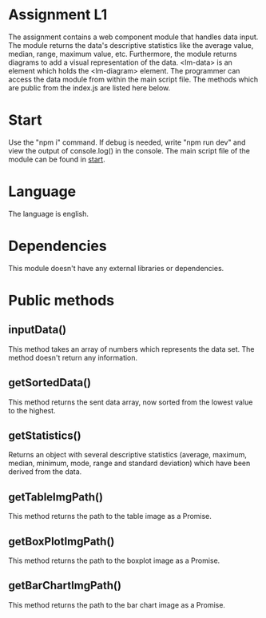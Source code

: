 # Assignment L1

The assignment contains a web component module that handles data input. The module returns the data's descriptive statistics like the average value, median, range, maximum value, etc. Furthermore, the module returns diagrams to add a visual representation of the data. &lt;lm-data&gt; is an element which holds the &lt;lm-diagram&gt; element. The programmer can access the data module from within the main script file. The methods which are public from the index.js are listed here below. 

# Start

Use the "npm i" command. If debug is needed, write "npm run dev" and view the output of console.log() in the console. The main script file of the module can be found in  [start](./src/js/index.js). 

# Language

The language is english. 

# Dependencies

This module doesn't have any external libraries or dependencies. 

# Public methods

## inputData()

This method takes an array of numbers which represents the data set. The method doesn't return any information. 

## getSortedData()

This method returns the sent data array, now sorted from the lowest value to the highest.

## getStatistics()

Returns an object with several descriptive statistics (average, maximum, median, minimum,
mode, range and standard deviation) which have been derived from the data.

## getTableImgPath()

This method returns the path to the table image as a Promise.

## getBoxPlotImgPath()

This method returns the path to the boxplot image as a Promise.

## getBarChartImgPath()

This method returns the path to the bar chart image as a Promise.

